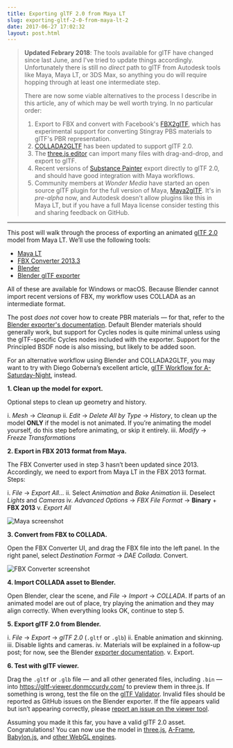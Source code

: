 ```yaml
---
title: Exporting glTF 2.0 from Maya LT
slug: exporting-gltf-2-0-from-maya-lt-2
date: 2017-06-27 17:02:32
layout: post.html
---
```


> **Updated Febrary 2018**: The tools available for glTF have changed since last June, and I've tried to update things accordingly. Unfortunately there is still no _direct_ path to glTF from Autodesk tools like Maya, Maya LT, or 3DS Max, so anything you do will require hopping through at least one intermediate step.
>
> There are now some viable alternatives to the process I describe in this article, any of which may be well worth trying. In no particular order:
>
> 1. Export to FBX and convert with Facebook's [FBX2glTF](https://github.com/facebookincubator/FBX2glTF), which has experimental support for converting Stingray PBS materials to glTF's PBR representation.
> 2. [COLLADA2GLTF](https://github.com/KhronosGroup/COLLADA2GLTF) has been updated to support glTF 2.0.
> 3. The [three.js editor](https://threejs.org/editor/) can import many files with drag-and-drop, and export to glTF.
> 4. Recent versions of [Substance Painter](https://www.allegorithmic.com/products/substance-painter) export directly to glTF 2.0, and should have good integration with Maya workflows.
> 5. Community members at _Wonder Media_ have started an open source glTF plugin for the full version of Maya, [Maya2glTF](https://github.com/Ziriax/Maya2glTF). It's in _pre-alpha_ now, and Autodesk doesn't allow plugins like this in Maya LT, but if you have a full Maya license consider testing this and sharing feedback on GitHub.

***

This post will walk through the process of exporting an animated [glTF 2.0](https://www.khronos.org/news/press/khronos-releases-gltf-2.0-specification) model from Maya LT. We’ll use the following tools:

* [Maya LT](https://www.autodesk.com/products/maya-lt/overview)
* [FBX Converter 2013.3](http://usa.autodesk.com/adsk/servlet/pc/item?siteID=123112&id=22694909)
* [Blender](https://www.blender.org/)
* [Blender glTF exporter](https://github.com/KhronosGroup/glTF-Blender-Exporter/)

All of these are available for Windows or macOS. Because Blender cannot import recent versions of FBX, my workflow uses COLLADA as an intermediate format.

The post _does not_ cover how to create PBR materials — for that, refer to the [Blender exporter's documentation](https://github.com/KhronosGroup/glTF-Blender-Exporter/blob/master/docs/user.md). Default Blender materials should generally work, but support for Cycles nodes is quite minimal unless using the glTF-specific Cycles nodes included with the exporter. Support for the Principled BSDF node is also missing, but likely to be added soon.

For an alternative workflow using Blender and COLLADA2GLTF, you may want to try with Diego Goberna’s excellent article, [glTF Workflow for A-Saturday-Night](https://blog.mozvr.com/a-saturday-night-gltf-workflow/), instead.

**1. Clean up the model for export.**

Optional steps to clean up geometry and history.

i. *Mesh* → *Cleanup*
ii. *Edit* → *Delete All by Type* → *History*, to clean up the model **ONLY** if the model is not animated. If you’re animating the model yourself, do this step before animating, or skip it entirely.
iii. *Modify* → *Freeze Transformations*

**2. Export in FBX 2013 format from Maya.**

The FBX Converter used in step 3 hasn’t been updated since 2013. Accordingly, we need to export from Maya LT in the FBX 2013 format. Steps:

i. *File* → *Export All...*
ii. Select *Animation* and *Bake Animation*
iii. Deselect *Lights* and *Cameras*
iv. *Advanced Options* → *FBX File Format* → **Binary** + **FBX 2013**
v. *Export All*

![Maya screenshot](/assets/images/2017/06/maya_export_2.png)

**3. Convert from FBX to COLLADA.**

Open the FBX Converter UI, and drag the FBX file into the left panel. In the right panel, select *Destination Format* → *DAE Collada*. Convert.

![FBX Converter screenshot](/assets/images/2017/06/fbx_converter.png)

**4. Import COLLADA asset to Blender.**

Open Blender, clear the scene, and *File* → *Import* → *COLLADA*. If parts of an animated model are out of place, try playing the animation and they may align correctly. When everything looks OK, continue to step 5.

**5. Export glTF 2.0 from Blender.**

i. *File* → *Export* → *glTF 2.0* (`.gltf` or `.glb`)
ii. Enable animation and skinning.
iii. Disable lights and cameras.
iv. Materials will be explained in a follow-up post; for now, see the Blender [exporter documentation](https://github.com/KhronosGroup/glTF-Blender-Exporter/blob/master/docs/user.md).
v. Export.

**6. Test with glTF viewer.**

Drag the `.gltf` or `.glb` file — and all other generated files, including `.bin` — into https://gltf-viewer.donmccurdy.com/ to preview them in three.js. If something is wrong, test the file on the [glTF Validator](http://github.khronos.org/glTF-Validator/). Invalid files should be reported as GitHub issues on the Blender exporter. If the file appears valid but isn’t appearing correctly, please [report an issue on the viewer tool](https://github.com/donmccurdy/three-gltf-viewer/issues/new).

Assuming you made it this far, you have a valid glTF 2.0 asset. Congratulations! You can now use the model in [three.js](https://threejs.org/docs/#examples/loaders/GLTF2Loader), [A-Frame](https://aframe.io/docs/0.5.0/components/gltf-model.html), [Babylon.js](https://github.com/BabylonJS/Babylon.js/tree/master/loaders/src/glTF), and [other WebGL engines](https://github.com/KhronosGroup/glTF#loaders-and-viewers).
